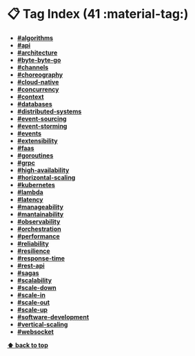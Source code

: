 [//]: # (Auto generated file from templates)

# :clipboard: Tag Index (41 :material-tag:)

- [**#algorithms**]()
- [**#api**]()
- [**#architecture**]()
- [**#byte-byte-go**](https://blog.bytebytego.com/)
- [**#channels**]()
- [**#choreography**]()
- [**#cloud-native**]()
- [**#concurrency**]()
- [**#context**]()
- [**#databases**]()
- [**#distributed-systems**](https://www.atlassian.com/microservices/microservices-architecture/distributed-architecture)
- [**#event-sourcing**]()
- [**#event-storming**]()
- [**#events**]()
- [**#extensibility**]()
- [**#faas**]()
- [**#goroutines**]()
- [**#grpc**]()
- [**#high-availability**]()
- [**#horizontal-scaling**]()
- [**#kubernetes**]()
- [**#lambda**]()
- [**#latency**]()
- [**#manageability**]()
- [**#mantainability**]()
- [**#observability**]()
- [**#orchestration**]()
- [**#performance**]()
- [**#reliability**]()
- [**#resilience**]()
- [**#response-time**]()
- [**#rest-api**]()
- [**#sagas**]()
- [**#scalability**]()
- [**#scale-down**]()
- [**#scale-in**]()
- [**#scale-out**]()
- [**#scale-up**]()
- [**#software-development**]()
- [**#vertical-scaling**]()
- [**#websocket**]()



[**⬆ back to top**](#tag-index-41)

